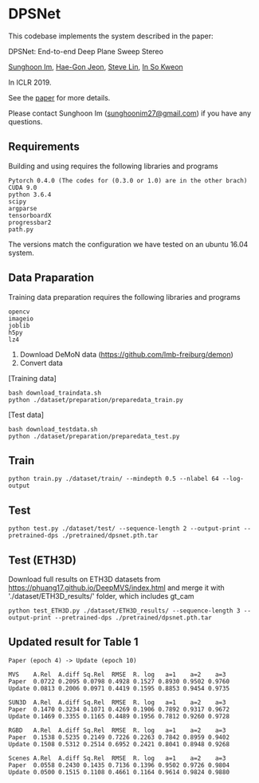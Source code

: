 # DPSNet

This codebase implements the system described in the paper:

DPSNet: End-to-end Deep Plane Sweep Stereo

[Sunghoon Im](https://sunghoonim.github.io/), [Hae-Gon Jeon](https://sites.google.com/site/hgjeoncv/), [Steve Lin](https://www.microsoft.com/en-us/research/people/stevelin/), [In So Kweon](http://rcv.kaist.ac.kr/)

In ICLR 2019.

See the [paper](https://openreview.net/pdf?id=ryeYHi0ctQ) for more details. 

Please contact Sunghoon Im (sunghoonim27@gmail.com) if you have any questions.


## Requirements

Building and using requires the following libraries and programs

    Pytorch 0.4.0 (The codes for (0.3.0 or 1.0) are in the other brach)
    CUDA 9.0
    python 3.6.4
    scipy
    argparse
    tensorboardX
    progressbar2
    path.py
    
The versions match the configuration we have tested on an ubuntu 16.04 system.

## Data Praparation 

Training data preparation requires the following libraries and programs

    opencv
    imageio
    joblib
    h5py
    lz4
    
1. Download DeMoN data (https://github.com/lmb-freiburg/demon)
2. Convert data

[Training data]
    
```
bash download_traindata.sh
python ./dataset/preparation/preparedata_train.py
```

[Test data]
    
```
bash download_testdata.sh
python ./dataset/preparation/preparedata_test.py
```
    
## Train
```
python train.py ./dataset/train/ --mindepth 0.5 --nlabel 64 --log-output
```

## Test
```
python test.py ./dataset/test/ --sequence-length 2 --output-print --pretrained-dps ./pretrained/dpsnet.pth.tar
```

## Test (ETH3D)
Download full results on ETH3D datasets from https://phuang17.github.io/DeepMVS/index.html and merge it with './dataset/ETH3D_results/' folder, which includes gt_cam
```
python test_ETH3D.py ./dataset/ETH3D_results/ --sequence-length 3 --output-print --pretrained-dps ./pretrained/dpsnet.pth.tar
```

## Updated result for Table 1
```
Paper (epoch 4) -> Update (epoch 10)

MVS    A.Rel  A.diff Sq.Rel  RMSE  R. log   a=1    a=2    a=3
Paper  0.0722 0.2095 0.0798 0.4928 0.1527 0.8930 0.9502 0.9760
Update 0.0813 0.2006 0.0971 0.4419 0.1595 0.8853 0.9454 0.9735

SUN3D  A.Rel  A.diff Sq.Rel  RMSE  R. log   a=1    a=2    a=3
Paper  0.1470 0.3234 0.1071 0.4269 0.1906 0.7892 0.9317 0.9672
Update 0.1469 0.3355 0.1165 0.4489 0.1956 0.7812 0.9260 0.9728

RGBD   A.Rel  A.diff Sq.Rel  RMSE  R. log   a=1    a=2    a=3
Paper  0.1538 0.5235 0.2149 0.7226 0.2263 0.7842 0.8959 0.9402
Update 0.1508 0.5312 0.2514 0.6952 0.2421 0.8041 0.8948 0.9268

Scenes A.Rel  A.diff Sq.Rel  RMSE  R. log   a=1    a=2    a=3
Paper  0.0558 0.2430 0.1435 0.7136 0.1396 0.9502 0.9726 0.9804
Update 0.0500 0.1515 0.1108 0.4661 0.1164 0.9614 0.9824 0.9880
```
